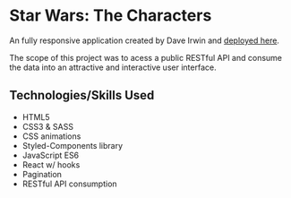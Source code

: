# Star Wars: The Characters

An fully responsive application created by Dave Irwin and [deployed here]([https://star-wars-the-characters.netlify.com](https://swcharacters.netlify.app/)).

The scope of this project was to acess a public RESTful API and consume the data into an attractive and interactive user interface. 

## Technologies/Skills Used

* HTML5
* CSS3 & SASS
* CSS animations
* Styled-Components library
* JavaScript ES6
* React w/ hooks
* Pagination
* RESTful API consumption

